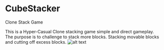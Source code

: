 # CubeStacker
Clone Stack Game

This is a Hyper-Casual Clone stacking game simple and direct gameplay. The purpose is to challenge to stack more blocks. Stacking movable blocks and cutting off excess blocks.
![alt text](http://url/to/https://games.lol/wp-content/uploads/2019/04/stack-blue-level-blocks-1024x614.jpg)
